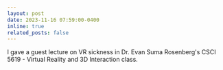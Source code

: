 ```yaml
---
layout: post
date: 2023-11-16 07:59:00-0400
inline: true
related_posts: false
---
```


I gave a guest lecture on VR sickness in Dr. Evan Suma Rosenberg's CSCI 5619 - Virtual Reality and 3D Interaction class.
